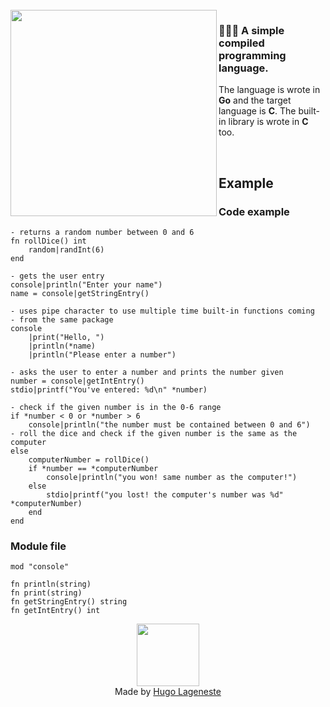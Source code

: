 <br>
<img width="330" src="https://i.imgur.com/WmpRtQP.png" align="left"/>

### 👩🏼‍💻 A simple compiled programming language.
The language is wrote in **Go** and the target language is **C**. The built-in library is wrote in **C** too.

<br>

## Example
### Code example
```paco
- returns a random number between 0 and 6
fn rollDice() int
    random|randInt(6)
end

- gets the user entry
console|println("Enter your name")
name = console|getStringEntry()

- uses pipe character to use multiple time built-in functions coming
- from the same package
console
    |print("Hello, ")
    |println(*name)
    |println("Please enter a number")

- asks the user to enter a number and prints the number given
number = console|getIntEntry()
stdio|printf("You've entered: %d\n" *number)

- check if the given number is in the 0-6 range
if *number < 0 or *number > 6
    console|println("the number must be contained between 0 and 6")
- roll the dice and check if the given number is the same as the computer
else
    computerNumber = rollDice()
    if *number == *computerNumber
        console|println("you won! same number as the computer!")
    else
        stdio|printf("you lost! the computer's number was %d" *computerNumber)
    end
end
```

### Module file
```paco
mod "console"

fn println(string)
fn print(string)
fn getStringEntry() string
fn getIntEntry() int
```

<p align="center">
     <img width="100" src="https://i.imgur.com/RleFr3v.png"/><br>
     Made by <a href="https://github.com/hugolgst">Hugo Lageneste</a>
</p>
